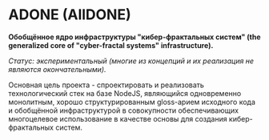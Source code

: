 # ADONE (AllDONE)

**Обобщённое ядро инфраструктуры "кибер-фрактальных систем" (the generalized core of "cyber-fractal systems" infrastructure).**

*Статус:  экспериментальный (многие из концепций и их реализация не являются окончательными).*

Основная цель проекта - спроектировать и реализовать технологический стек на базе NodeJS, являющийся одновременно монолитным, хорошо структурированным gloss-арием исходного кода и обобщённой инфраструктурой в совокупности обеспечивающих многоцелевое использование в качестве основы для создания кибер-фрактальных систем.